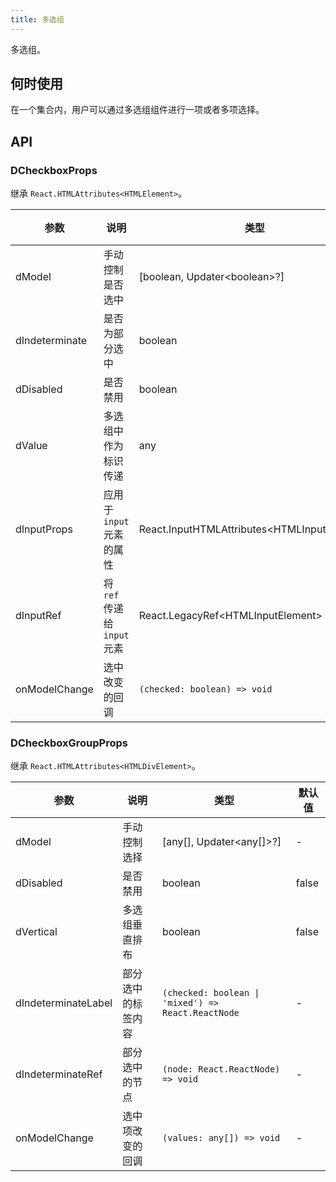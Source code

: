```yaml
---
title: 多选组
---
```


多选组。

## 何时使用

在一个集合内，用户可以通过多选组组件进行一项或者多项选择。

## API

### DCheckboxProps

继承 `React.HTMLAttributes<HTMLElement>`。

<!-- prettier-ignore-start -->
| 参数 | 说明 | 类型 | 默认值 | 
| --- | --- | --- | --- | 
| dModel | 手动控制是否选中 | [boolean, Updater\<boolean\>?] | - |
| dIndeterminate | 是否为部分选中 | boolean | false |
| dDisabled | 是否禁用 | boolean | false |
| dValue | 多选组中作为标识传递 | any  | - |
| dInputProps | 应用于 `input` 元素的属性 | React.InputHTMLAttributes\<HTMLInputElement\>  | - |
| dInputRef | 将 `ref` 传递给 `input` 元素 | React.LegacyRef\<HTMLInputElement\>  | - |
| onModelChange | 选中改变的回调 | `(checked: boolean) => void` | - |
<!-- prettier-ignore-end -->

### DCheckboxGroupProps

继承 `React.HTMLAttributes<HTMLDivElement>`。

<!-- prettier-ignore-start -->
| 参数 | 说明 | 类型 | 默认值 | 
| --- | --- | --- | --- | 
| dModel | 手动控制选择 | [any[], Updater\<any[]\>?] | - |
| dDisabled | 是否禁用 | boolean | false |
| dVertical | 多选组垂直排布 | boolean | false |
| dIndeterminateLabel | 部分选中的标签内容 | `(checked: boolean \| 'mixed') => React.ReactNode` | - |
| dIndeterminateRef | 部分选中的节点 | `(node: React.ReactNode) => void` | - |
| onModelChange | 选中项改变的回调 | `(values: any[]) => void` | - |
<!-- prettier-ignore-end -->
